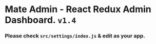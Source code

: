 # Mate Admin - React Redux Admin Dashboard. `v1.4`

### Please check `src/settings/index.js` & edit as your app.
